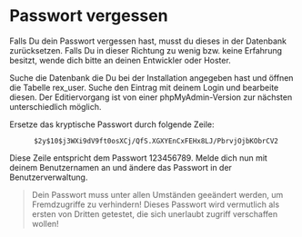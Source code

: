 # Passwort vergessen

Falls Du dein Passwort vergessen hast, musst du dieses in der Datenbank zurücksetzen. Falls Du in dieser Richtung zu wenig bzw. keine Erfahrung besitzt, wende dich bitte an deinen Entwickler oder Hoster.

Suche die Datenbank die Du bei der Installation angegeben hast und öffnen die Tabelle rex_user. Suche den Eintrag mit deinem Login und bearbeite diesen. Der Editiervorgang ist von einer phpMyAdmin-Version zur nächsten unterschiedlich möglich.

Ersetze das kryptische Passwort durch folgende Zeile:

          $2y$10$j3WXi9dV9ft0osXCj/QfS.XGXYEnCxFEHx8LJ/PbrvjOjbKObrCV2
          
Diese Zeile entspricht dem Passwort 123456789. Melde dich nun mit deinem Benutzernamen an und ändere das Passwort in der Benutzerverwaltung.

> Dein Passwort muss unter allen Umständen geeändert werden, um Fremdzugriffe zu verhindern! Dieses Passwort wird vermutlich als ersten von Dritten getestet, die sich unerlaubt zugriff verschaffen wollen!
